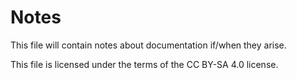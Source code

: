 # Notes

This file will contain notes about documentation if/when they arise.

This file is licensed under the terms of the CC BY-SA 4.0 license.
